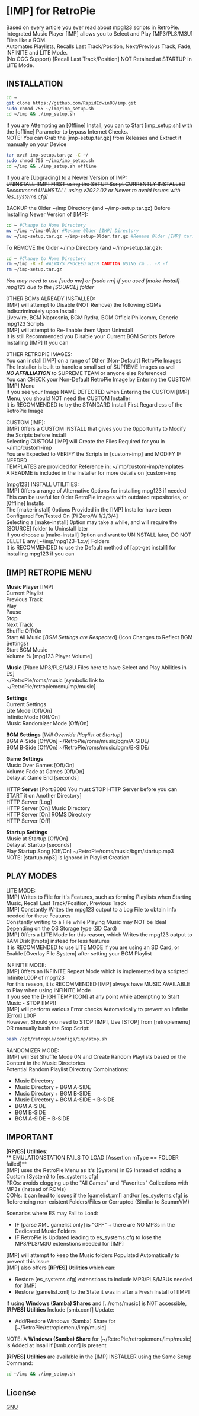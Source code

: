 # [IMP] for RetroPie

Based on every article you ever read about mpg123 scripts in RetroPie.  
Integrated Music Player [IMP] allows you to Select and Play [MP3/PLS/M3U] Files like a ROM.  
Automates Playlists, Recalls Last Track/Position, Next/Previous Track, Fade, INFINITE and LITE Mode.  
(No OGG Support) [Recall Last Track/Position] NOT Retained at STARTUP in LITE Mode.  

## INSTALLATION

```bash
cd ~
git clone https://github.com/RapidEdwin08/imp.git
sudo chmod 755 ~/imp/imp_setup.sh
cd ~/imp && ./imp_setup.sh
```

If you are Attempting an [0ffline] Install, you can to Start [imp_setup.sh] with the [offline] Parameter to bypass Internet Checks.  
NOTE: You can Grab the [imp-setup.tar.gz] from Releases and Extract it manually on your Device  
```bash
tar xvzf imp-setup.tar.gz -C ~/
sudo chmod 755 ~/imp/imp_setup.sh
cd ~/imp && ./imp_setup.sh offline
```

If you are [Upgrading] to a Newer Version of IMP:  
~~UNINSTALL [IMP] FIRST using the SETUP Script CURRENTLY INSTALLED~~  
*Recommend UNINSTALL using v2022.02 or Newer to avoid issues with [es_systems.cfg]*  

BACKUP the 0lder ~/imp Directory {and ~/imp-setup.tar.gz} Before Installing Newer Version of [IMP]:  
```bash
cd ~ #Change to Home Directory
mv ~/imp ~/imp-0lder #Rename 0lder [IMP] Directory
mv ~/imp-setup.tar.gz ~/imp-setup-0lder.tar.gz #Rename 0lder [IMP] tar.gz
```

To REMOVE the 0lder ~/imp Directory {and ~/imp-setup.tar.gz}:  
```bash
cd ~ #Change to Home Directory
rm ~/imp -R -f #ALWAYS PROCEED WITH CAUTION USING rm .. -R -f
rm ~/imp-setup.tar.gz
```
*You may need to use [sudo mv] or [sudo rm] if you used [make-install] mpg123 due to the [SOURCE] folder*  

0THER BGMs ALREADY INSTALLED:  
[IMP] will attempt to Disable (NOT Remove) the following BGMs Indiscriminately upon Install:  
Livewire, BGM Naprosnia, BGM Rydra, BGM OfficialPhilcomm, Generic mpg123 Scripts  
[IMP] will attempt to Re-Enable them Upon Uninstall  
It is still Recommended you Disable your Current BGM Scripts Before Installing [IMP] If you can  

0THER RETROPIE IMAGES:  
You can install [IMP] on a range of 0ther [Non-Default] RetroPie Images  
The Installer is built to handle a small set of SUPREME Images as well  
***NO AFFILLIATION*** to SUPREME TEAM or anyone else Referenced  
You can CHECK your Non-Default RetroPie Image by Entering the CUSTOM [IMP] Menu  
If you see your Image NAME DETECTED when Entering the CUSTOM [IMP] Menu, you should NOT need the CUSTOM Installer  
It is RECOMMENDED to try the STANDARD Install First Regardless of the RetroPie Image  

CUSTOM [IMP]:  
[IMP] 0ffers a CUSTOM INSTALL that gives you the 0pportunity to Modify the Scripts before Install  
Selecting CUSTOM [IMP] will Create the Files Required for you in ~/imp/custom-imp  
You are Expected to VERIFY the Scripts in [custom-imp] and MODIFY IF NEEDED  
TEMPLATES are provided for Reference in: ~/imp/custom-imp/templates  
A README is included in the Installer for more details on [custom-imp  

[mpg123] INSTALL UTILITIES:  
[IMP] 0ffers a range of Alternative 0ptions for installing mpg123 if needed  
This can be useful for 0lder RetroPie images with outdated repositories, or [0ffline] Installs  
The [make-install] 0ptions Provided in the [IMP] Installer have been Configured For/Tested On [Pi Zero/W 1/2/3/4]  
Selecting a [make-install] 0ption may take a while, and will require the [SOURCE] folder to Uninstall later  
If you choose a [make-install] 0ption and want to UNINSTALL later, DO NOT DELETE any [~/imp/mpg123-1.x.y] Folders  
It is RECOMMENDED to use the Default method of [apt-get install] for installing mpg123 if you can  

## [IMP] RETROPIE MENU

**Music Player** [IMP]  
Current Playlist  
Previous Track  
Play  
Pause  
Stop  
Next Track  
Shuffle Off/On  
Start All Music [*BGM Settings are Respected*] {Icon Changes to Reflect BGM Settings}  
Start BGM Music  
Volume % [mpg123 Player Volume]  

**Music** [Place MP3/PLS/M3U Files here to have Select and Play Abilities in ES]  
~/RetroPie/roms/music [symbolic link to ~/RetroPie/retropiemenu/imp/music]  

**Settings**  
Current Settings  
Lite Mode [Off/On]  
Infinite Mode [Off/On]  
Music Randomizer Mode [Off/On]  

**BGM Settings** [*Will Override Playlist at Startup*]  
BGM A-Side [Off/On] ~/RetroPie/roms/music/bgm/A-SIDE/  
BGM B-Side [Off/On] ~/RetroPie/roms/music/bgm/B-SIDE/  

**Game Settings**  
Music Over Games [Off/On]  
Volume Fade at Games [Off/On]  
Delay at Game End [seconds]  

**HTTP Server** [Port:8080 You must STOP HTTP Server before you can START it on Another Directory]  
HTTP Server [Log]  
HTTP Server [On] Music Directory  
HTTP Server [On] ROMS Directory  
HTTP Server [Off]  

**Startup Settings**  
Music at Startup [Off/On]  
Delay at Startup [seconds]  
Play Startup Song [Off/On] ~/RetroPie/roms/music/bgm/startup.mp3  
NOTE: [startup.mp3] is Ignored in Playlist Creation  

## PLAY MODES  
LITE MODE:  
[IMP] Writes to File for it's Features, such as forming Playlists when Starting Music, Recall Last Track/Position, Previous Track  
[IMP] Constantly Writes the mpg123 output to a Log File to obtain Info needed for these Features  
Constantly writing to a File while Playing Music may NOT be Ideal Depending on the OS Storage type (SD Card)  
[IMP] 0ffers a LITE Mode for this reason, which Writes the mpg123 output to RAM Disk [tmpfs] instead for less features  
It is RECOMMENDED to use LITE MODE if you are using an SD Card, or Enable [Overlay File System] after setting your BGM Playlist  

INFINITE MODE:  
[IMP] 0ffers an INFINITE Repeat Mode which is implemented by a scripted Infinite L00P of mpg123  
For this reason, it is RECOMMENDED [IMP] always have MUSIC AVAILABLE to Play when using INFINITE Mode  
If you see the [HIGH TEMP ICON] at any point while attempting to Start Music - STOP [IMP]!  
[IMP] will perform various Error checks Automatically to prevent an Infinite [Error] L00P  
However, Should you need to STOP [IMP], Use [STOP] from [retropiemenu] OR manually bash the Stop Script:  
```bash
bash /opt/retropie/configs/imp/stop.sh
```

RANDOMIZER MODE:  
[IMP] will Set Shuffle Mode 0N and Create Random Playlists based on the Content in the Music Directories  
Potential Random Playlist Directory Combinations:  
- Music Directory
- Music Directory + BGM A-SIDE  
- Music Directory + BGM B-SIDE  
- Music Directory + BGM A-SIDE + B-SIDE  
- BGM A-SIDE  
- BGM B-SIDE  
- BGM A-SIDE + B-SIDE  

## IMPORTANT

**[RP/ES] Utilities**:  
** EMULATIONSTATION FAILS TO LOAD [Assertion mType == FOLDER failed]**  
[IMP] uses the RetroPie Menu as it's {System} in ES Instead of adding a Custom {System} to [es_systems.cfg]  
PROs: avoids clogging up the "All Games" and "Favorites" Collections with MP3s (instead of ROMs)  
CONs: it can lead to Issues if the [gamelist.xml] and/or [es_systems.cfg] is Referencing non-existent Folders/Files or Corrupted (Similar to ScummVM)  

Scenarios where ES may Fail to Load:  
- IF [parse XML gamelist only] is "OFF" + there are NO MP3s in the Dedicated Music Folders  
- IF RetroPie is Updated leading to es_systems.cfg to lose the MP3/PLS/M3U extenstions needed for [IMP]  

[IMP] will attempt to keep the Music folders Populated Automatically to prevent this Issue  
[IMP] also offers **[RP/ES] Utilities** which can:  
- Restore [es_systems.cfg] extenstions to include MP3/PLS/M3Us needed for [IMP]  
- Restore [gamelist.xml] to the State it was in after a Fresh Install of [IMP]  

If using **Windows (Samba) Shares** and [../roms/music] is N0T accessible, **[RP/ES] Utilities** Include [smb.conf] Update:  
- Add/Restore Windows (Samba) Share for [~/RetroPie/retropiemenu/imp/music]  

NOTE: A **Windows (Samba) Share** for [~/RetroPie/retropiemenu/imp/music] is Added at Insall if [smb.conf] is present  

**[RP/ES] Utilities** are available in the [IMP] INSTALLER using the Same Setup Command:  
```bash
cd ~/imp && ./imp_setup.sh
```

## License
[GNU](https://www.gnu.org/licenses/gpl-3.0.en.html)
